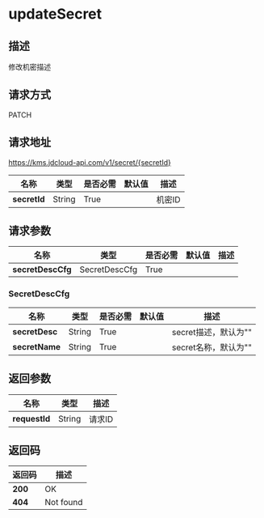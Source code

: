 # updateSecret


## 描述
修改机密描述

## 请求方式
PATCH

## 请求地址
https://kms.jdcloud-api.com/v1/secret/{secretId}

|名称|类型|是否必需|默认值|描述|
|---|---|---|---|---|
|**secretId**|String|True| |机密ID|

## 请求参数
|名称|类型|是否必需|默认值|描述|
|---|---|---|---|---|
|**secretDescCfg**|SecretDescCfg|True| | |

### SecretDescCfg
|名称|类型|是否必需|默认值|描述|
|---|---|---|---|---|
|**secretDesc**|String|True| |secret描述，默认为""|
|**secretName**|String|True| |secret名称，默认为""|

## 返回参数
|名称|类型|描述|
|---|---|---|
|**requestId**|String|请求ID|


## 返回码
|返回码|描述|
|---|---|
|**200**|OK|
|**404**|Not found|
